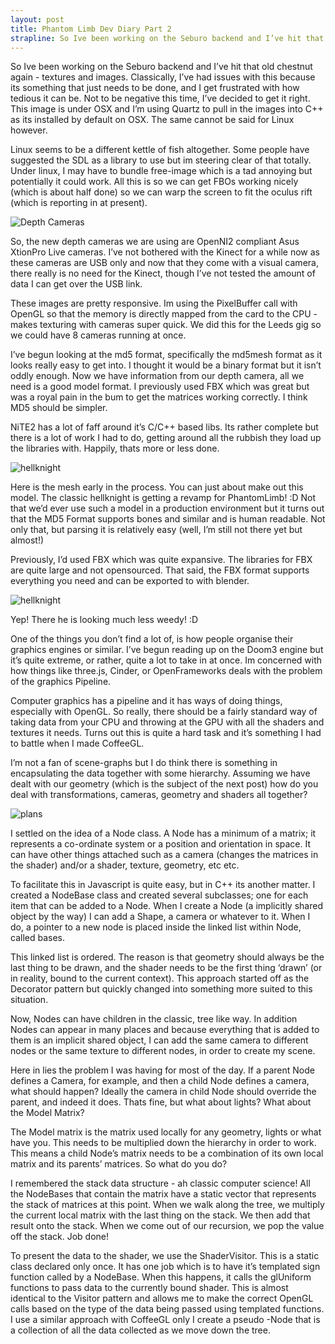 ```yaml
---
layout: post
title: Phantom Limb Dev Diary Part 2
strapline: So Ive been working on the Seburo backend and I’ve hit that old chestnut again - textures and images. Classically, I’ve had issues with this because its something that just needs to be done, and I get frustrated with how tedious it can be. Not to be negative this time, I’ve decided to get it right. This image is under OSX and I’m using Quartz to pull in the images into C++ as its installed by default on OSX. The same cannot be said for Linux however.
---
```


So Ive been working on the Seburo backend and I’ve hit that old chestnut again - textures and images. Classically, I’ve had issues with this because its something that just needs to be done, and I get frustrated with how tedious it can be. Not to be negative this time, I’ve decided to get it right. This image is under OSX and I’m using Quartz to pull in the images into C++ as its installed by default on OSX. The same cannot be said for Linux however.

Linux seems to be a different kettle of fish altogether. Some people have suggested the SDL as a library to use but im steering clear of that totally. Under linux, I may have to bundle free-image which is a tad annoying but potentially it could work. All this is so we can get FBOs working nicely (which is about half done) so we can warp the screen to fit the oculus rift (which is reporting in at present).

![Depth Cameras](http://media.tumblr.com/e640e7739d6fe867a3406c9db8f32f2d/tumblr_inline_mvdzigPMKd1rjqjsc.png)

So, the new depth cameras we are using are OpenNI2 compliant Asus XtionPro Live cameras. I’ve not bothered with the Kinect for a while now as these cameras are USB only and now that they come with a visual camera, there really is no need for the Kinect, though I’ve not tested the amount of data I can get over the USB link.

These images are pretty responsive. Im using the PixelBuffer call with OpenGL so that the memory is directly mapped from the card to the CPU - makes texturing with cameras super quick. We did this for the Leeds gig so we could have 8 cameras running at once.

I’ve begun looking at the md5 format, specifically the md5mesh format as it looks really easy to get into. I thought it would be a binary format but it isn’t oddly enough. Now we have information from our depth camera, all we need is a good model format. I previously used FBX which was great but was a royal pain in the bum to get the matrices working correctly. I think MD5 should be simpler.

NiTE2 has a lot of faff around it’s C/C++ based libs. Its rather complete but there is a lot of work I had to do, getting around all the rubbish they load up the libraries with. Happily, thats more or less done.


![hellknight](http://media.tumblr.com/b1f1f3f1404b3f35a20cad46393daf34/tumblr_inline_mvqwnquFAk1rjqjsc.png)

Here is the mesh early in the process. You can just about make out this model. The classic hellknight is getting a revamp for PhantomLimb! :D Not that we’d ever use such a model in a production environment but it turns out that the MD5 Format supports bones and similar and is human readable. Not only that, but parsing it is relatively easy (well, I’m still not there yet but almost!)

Previously, I’d used FBX which was quite expansive. The libraries for FBX are quite large and not opensourced. That said, the FBX format supports everything you need and can be exported to with blender.

![hellknight](https://24.media.tumblr.com/6b08b7ef4e2260c968dd13d57f2aff63/tumblr_mvssw1G2MG1si5olwo1_500.png)

Yep! There he is looking much less weedy! :D

One of the things you don’t find a lot of, is how people organise their graphics engines or similar. I’ve begun reading up on the Doom3 engine but it’s quite extreme, or rather, quite a lot to take in at once. Im concerned with how things like three.js, Cinder, or OpenFrameworks deals with the problem of the graphics Pipeline.

Computer graphics has a pipeline and it has ways of doing things, especially with OpenGL. So really, there should be a fairly standard way of taking data from your CPU and throwing at the GPU with all the shaders and textures it needs. Turns out this is quite a hard task and it’s something I had to battle when I made CoffeeGL.

I’m not a fan of scene-graphs but I do think there is something in encapsulating the data together with some hierarchy. Assuming we have dealt with our geometry (which is the subject of the next post) how do you deal with transformations, cameras, geometry and shaders all together?


![plans](https://24.media.tumblr.com/ecbc39f61a345218e8819064b9a0948b/tumblr_mw7o44lfeD1si5olwo1_500.png)


I settled on the idea of a Node class. A Node has a minimum of a matrix; it represents a co-ordinate system or a position and orientation in space. It can have other things attached such as a camera (changes the matrices in the shader) and/or a shader, texture, geometry, etc etc.

To facilitate this in Javascript is quite easy, but in C++ its another matter. I created a NodeBase class and created several subclasses; one for each item that can be added to a Node. When I create a Node (a implicitly shared object by the way) I can add a Shape, a camera or whatever to it. When I do, a pointer to a new node is placed inside the linked list within Node, called bases. 

This linked list is ordered. The reason is that geometry should always be the last thing to be drawn, and the shader needs to be the first thing ‘drawn’ (or in reality, bound to the current context). This approach started off as the Decorator pattern but quickly changed into something more suited to this situation.

Now, Nodes can have children in the classic, tree like way. In addition Nodes can appear in many places and because everything that is added to them is an implicit shared object, I can add the same camera to different nodes or the same texture to different nodes, in order to create my scene.

Here in lies the problem I was having for most of the day. If a parent Node defines a Camera, for example, and then a child Node defines a camera, what should happen? Ideally the camera in child Node should override the parent, and indeed it does. Thats fine, but what about lights? What about the Model Matrix?

The Model matrix is the matrix used locally for any geometry, lights or what have you. This needs to be multiplied down the hierarchy in order to work. This means a child Node’s matrix needs to be a combination of its own local matrix and its parents’ matrices. So what do you do?

I remembered the stack data structure - ah classic computer science! All the NodeBases that contain the matrix have a static vector that represents the stack of matrices at this point. When we walk along the tree, we multiply the current local matrix with the last thing on the stack. We then add that result onto the stack. When we come out of our recursion, we pop the value off the stack. Job done!

To present the data to the shader, we use the ShaderVisitor. This is a static class declared only once. It has one job which is to have it’s templated sign function called by a NodeBase. When this happens, it calls the glUniform functions to pass data to the currently bound shader. This is almost identical to the Visitor pattern and allows me to make the correct OpenGL calls based on the type of the data being passed using templated functions. I use a similar approach with CoffeeGL only I create a pseudo -Node that is a collection of all the data collected as we move down the tree.